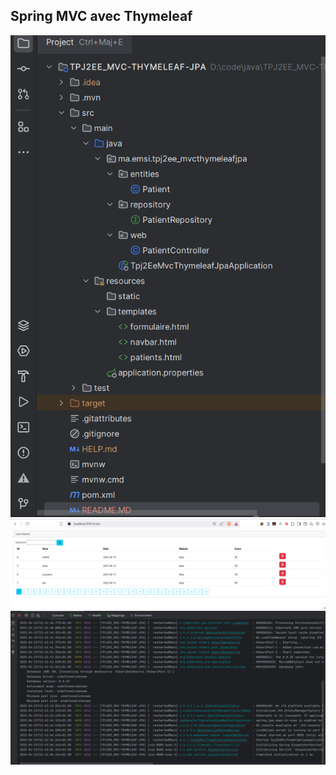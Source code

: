 <h2>Spring MVC avec Thymeleaf</h2>
<img src="src/main/resources/structure3.png">
<img src="src/main/resources/Screenshotapp.png">
<img src="src/main/resources/Terminal3.png">
